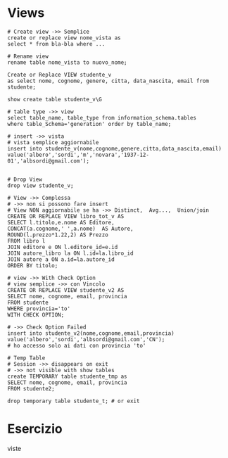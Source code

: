# Views
    # Create view ->> Semplice
    create or replace view nome_vista as 
    select * from bla-bla where ...

    # Rename view
    rename table nome_vista to nuovo_nome;

    Create or Replace VIEW studente_v 
    as select nome, cognome, genere, citta, data_nascita, email from studente;

    show create table studente_v\G  

    # table type ->> view
    select table_name, table_type from information_schema.tables 
    where table_Schema='generation' order by table_name;

    # insert ->> vista
    # vista semplice aggiornabile
    insert into studente_v(nome,cognome,genere,citta,data_nascita,email)
    value('albero','sordi','m','novara','1937-12-01','albsordi@gmail.com');


    # Drop View
    drop view studente_v;

    # View ->> Complessa
    # ->> non si possono fare insert
    # View NON aggiornabile se ha ->> Distinct,  Avg...,  Union/join
    CREATE OR REPLACE VIEW libro_tot_v AS 
    SELECT l.titolo,e.nome AS Editore, 
    CONCAT(a.cognome,' ',a.nome)  AS Autore, 
    ROUND(l.prezzo*1.22,2) AS Prezzo
    FROM libro l
    JOIN editore e ON l.editore_id=e.id
    JOIN autore_libro la ON l.id=la.libro_id
    JOIN autore a ON a.id=la.autore_id
    ORDER BY titolo;

    # view ->> With Check Option
    # view semplice ->> con Vincolo
    CREATE OR REPLACE VIEW studente_v2 AS
    SELECT nome, cognome, email, provincia
    FROM studente
    WHERE provincia='to'
    WITH CHECK OPTION;

    # ->> Check Option Failed
    insert into studente_v2(nome,cognome,email,provincia)
    value('albero','sordi','albsordi@gmail.com','CN');
    # ho accesso solo ai dati con provincia 'to'

    # Temp Table
    # Session ->> disappears on exit 
    # ->> not visible with show tables
    create TEMPORARY table studente_tmp as 
    SELECT nome, cognome, email, provincia
    FROM studente2;

    drop temporary table studente_t; # or exit

# Esercizio
viste
